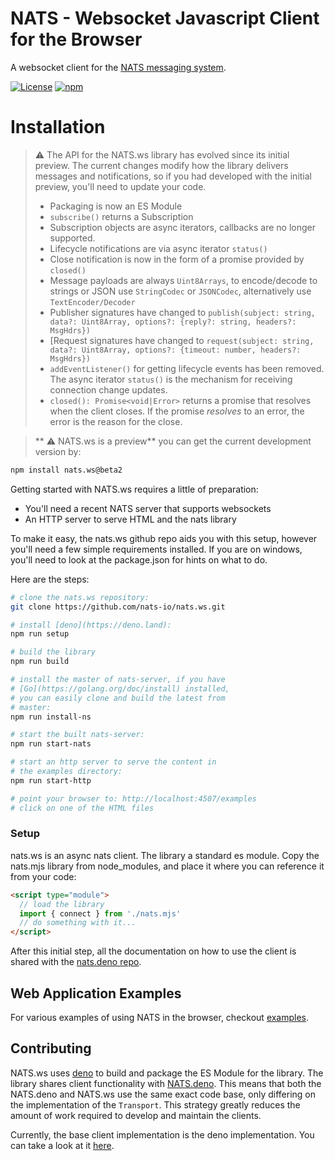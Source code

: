 # NATS - Websocket Javascript Client for the Browser


A websocket client for the [NATS messaging system](https://nats.io).

[![License](https://img.shields.io/badge/Licence-Apache%202.0-blue.svg)](LICENSE)
[![npm](https://img.shields.io/npm/dm/nats.ws.svg)](https://www.npmjs.com/package/nats.ws)

# Installation

> :warning: The API for the NATS.ws library has evolved since its initial preview.
> The current changes modify how the library delivers messages and notifications, so if you had
> developed with the initial preview, you'll need to update your code.
>
> - Packaging is now an ES Module
> - `subscribe()` returns a Subscription
> - Subscription objects are async iterators, callbacks are no longer supported.
> - Lifecycle notifications are via async iterator `status()`
> - Close notification is now in the form of a promise provided by `closed()`
> - Message payloads are always `Uint8Arrays`, to encode/decode to strings or JSON use `StringCodec` or `JSONCodec`, alternatively use `TextEncoder/Decoder`
> - Publisher signatures have changed to `publish(subject: string, data?: Uint8Array, options?: {reply?: string, headers?: MsgHdrs})`
> - [Request signatures have changed to `request(subject: string, data?: Uint8Array, options?: {timeout: number, headers?: MsgHdrs})`
> - `addEventListener()` for getting lifecycle events has been removed. The async iterator `status()` is the mechanism for receiving connection change updates.
> - `closed(): Promise<void|Error>` returns a promise that resolves when the client closes. If the promise _resolves_ to an error, the error is the reason for the close.

>
>** :warning: NATS.ws is a preview** you can get the current development version by:

```bash
npm install nats.ws@beta2
```

Getting started with NATS.ws requires a little of preparation:

- You'll need a recent NATS server that supports websockets
- An HTTP server to serve HTML and the nats library

To make it easy, the nats.ws github repo aids you with this setup, however you'll need a few simple requirements installed.
If you are on windows, you'll need to look at the package.json for hints on what to do.

Here are the steps:


```bash
# clone the nats.ws repository:
git clone https://github.com/nats-io/nats.ws.git

# install [deno](https://deno.land):
npm run setup

# build the library
npm run build

# install the master of nats-server, if you have 
# [Go](https://golang.org/doc/install) installed,
# you can easily clone and build the latest from
# master:
npm run install-ns

# start the built nats-server:
npm run start-nats

# start an http server to serve the content in
# the examples directory:
npm run start-http

# point your browser to: http://localhost:4507/examples
# click on one of the HTML files

```


### Setup
nats.ws is an async nats client. The library a standard es module. Copy the nats.mjs 
library from node_modules, and place it where you can reference it from your code:

```html
<script type="module">
  // load the library
  import { connect } from './nats.mjs'
  // do something with it...
</script>
```

After this initial step, all the documentation on how to use the client
is shared with the [nats.deno repo](https://github.com/nats-io/nats.deno).


## Web Application Examples

For various examples of using NATS in the browser, checkout [examples](examples).

## Contributing

NATS.ws uses [deno](https://deno.land) to build and package the ES Module for the library.
The library shares client functionality with [NATS.deno](https://github.com/nats-io/nats.deno).
This means that both the NATS.deno and NATS.ws use the same exact code base, only differing
on the implementation of the `Transport`. This strategy greatly reduces the amount of work 
required to develop and maintain the clients.

Currently, the base client implementation is the deno implementation. You can take
a look at it [here](https://github.com/nats-io/nats.deno/tree/main/nats-base-client).


